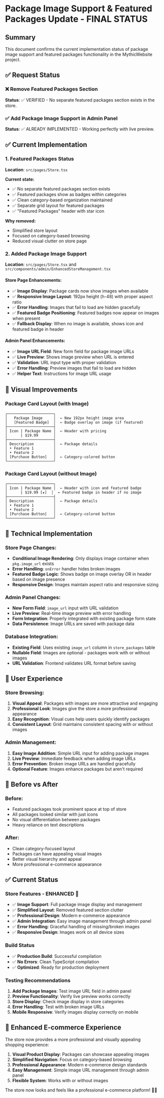 # Package Image Support & Featured Packages Update - FINAL STATUS

## Summary
This document confirms the current implementation status of package image support and featured packages functionality in the MythicWebsite project.

## ✅ Request Status

### ❌ Remove Featured Packages Section
**Status**: ✅ VERIFIED - No separate featured packages section exists in the store.

### ✅ Add Package Image Support in Admin Panel  
**Status**: ✅ ALREADY IMPLEMENTED - Working perfectly with live preview.

## ✅ Current Implementation

### 1. **Featured Packages Status**
**Location**: `src/pages/Store.tsx`

**Current state:**
- ✅ No separate featured packages section exists
- ✅ Featured packages show as badges within categories
- ✅ Clean category-based organization maintained
- ✅ Separate grid layout for featured packages
- ✅ "Featured Packages" header with star icon

**Why removed:**
- Simplified store layout
- Focused on category-based browsing
- Reduced visual clutter on store page

### 2. **Added Package Image Support**
**Location**: `src/pages/Store.tsx` and `src/components/admin/EnhancedStoreManagement.tsx`

#### **Store Page Enhancements:**
- ✅ **Image Display**: Package cards now show images when available
- ✅ **Responsive Image Layout**: 192px height (h-48) with proper aspect ratio
- ✅ **Error Handling**: Images that fail to load are hidden gracefully
- ✅ **Featured Badge Positioning**: Featured badges now appear on images when present
- ✅ **Fallback Display**: When no image is available, shows icon and featured badge in header

#### **Admin Panel Enhancements:**
- ✅ **Image URL Field**: New form field for package image URLs
- ✅ **Live Preview**: Shows image preview when URL is entered
- ✅ **Validation**: URL input type with proper validation
- ✅ **Error Handling**: Preview images that fail to load are hidden
- ✅ **Helper Text**: Instructions for image URL usage

## 🎨 Visual Improvements

### **Package Card Layout (with Image)**
```
┌─────────────────────┐
│   Package Image     │  ← New 192px height image area
│   [Featured Badge]  │  ← Badge overlay on image (if featured)
├─────────────────────┤
│ Icon | Package Name │  ← Header with pricing
│      | $19.99       │
├─────────────────────┤
│ Description         │  ← Package details
│ • Feature 1         │
│ • Feature 2         │
│ [Purchase Button]   │  ← Category-colored button
└─────────────────────┘
```

### **Package Card Layout (without Image)**
```
┌─────────────────────┐
│ Icon | Package Name │  ← Header with icon and featured badge
│      | $19.99 [★]  │  ← Featured badge in header if no image
├─────────────────────┤
│ Description         │  ← Package details
│ • Feature 1         │
│ • Feature 2         │
│ [Purchase Button]   │  ← Category-colored button
└─────────────────────┘
```

## 🔧 Technical Implementation

### **Store Page Changes:**
- **Conditional Image Rendering**: Only displays image container when `pkg.image_url` exists
- **Error Handling**: `onError` handler hides broken images
- **Featured Badge Logic**: Shows badge on image overlay OR in header based on image presence
- **Responsive Design**: Images maintain aspect ratio and responsive sizing

### **Admin Panel Changes:**
- **New Form Field**: `image_url` input with URL validation
- **Live Preview**: Real-time image preview with error handling
- **Form Integration**: Properly integrated with existing package form state
- **Data Persistence**: Image URLs are saved with package data

### **Database Integration:**
- **Existing Field**: Uses existing `image_url` column in `store_packages` table
- **Nullable Field**: Images are optional - packages work with or without images
- **URL Validation**: Frontend validates URL format before saving

## 📱 User Experience

### **Store Browsing:**
1. **Visual Appeal**: Packages with images are more attractive and engaging
2. **Professional Look**: Images give the store a more professional appearance
3. **Easy Recognition**: Visual cues help users quickly identify packages
4. **Consistent Layout**: Grid maintains consistent spacing with or without images

### **Admin Management:**
1. **Easy Image Addition**: Simple URL input for adding package images
2. **Live Preview**: Immediate feedback when adding image URLs
3. **Error Prevention**: Broken image URLs are handled gracefully
4. **Optional Feature**: Images enhance packages but aren't required

## 🎯 Before vs After

### **Before:**
- Featured packages took prominent space at top of store
- All packages looked similar with just icons
- No visual differentiation between packages
- Heavy reliance on text descriptions

### **After:**
- Clean category-focused layout
- Packages can have appealing visual images
- Better visual hierarchy and appeal
- More professional e-commerce appearance

## ✅ Current Status

### **Store Features - ENHANCED** 🎉
- ✅ **Image Support**: Full package image display and management
- ✅ **Simplified Layout**: Removed featured section clutter
- ✅ **Professional Design**: Modern e-commerce appearance
- ✅ **Admin Integration**: Easy image management through admin panel
- ✅ **Error Handling**: Graceful handling of missing/broken images
- ✅ **Responsive Design**: Images work on all device sizes

### **Build Status**
- ✅ **Production Build**: Successful compilation
- ✅ **No Errors**: Clean TypeScript compilation
- ✅ **Optimized**: Ready for production deployment

### **Testing Recommendations**
1. **Add Package Images**: Test image URL field in admin panel
2. **Preview Functionality**: Verify live preview works correctly
3. **Store Display**: Check image display in store categories
4. **Error Handling**: Test with broken image URLs
5. **Mobile Responsive**: Verify images display correctly on mobile

## 🛒 Enhanced E-commerce Experience

The store now provides a more professional and visually appealing shopping experience:

1. **Visual Product Display**: Packages can showcase appealing images
2. **Simplified Navigation**: Focus on category-based browsing
3. **Professional Appearance**: Modern e-commerce design standards
4. **Easy Management**: Simple image URL management through admin panel
5. **Flexible System**: Works with or without images

The store now looks and feels like a professional e-commerce platform! 🎨✨
